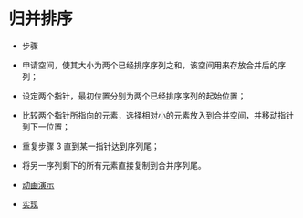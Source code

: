 # 归并排序

- 步骤

 - 申请空间，使其大小为两个已经排序序列之和，该空间用来存放合并后的序列；
 
 - 设定两个指针，最初位置分别为两个已经排序序列的起始位置；
 
 - 比较两个指针所指向的元素，选择相对小的元素放入到合并空间，并移动指针到下一位置；
 
 - 重复步骤 3 直到某一指针达到序列尾；
 
 - 将另一序列剩下的所有元素直接复制到合并序列尾。

- [动画演示](../../../其他/algorithm/sort/MergeSort.gif)

- [实现](../../../src/main/java/cool/zzy/demo/algorithm/sort/MergeSort.java)